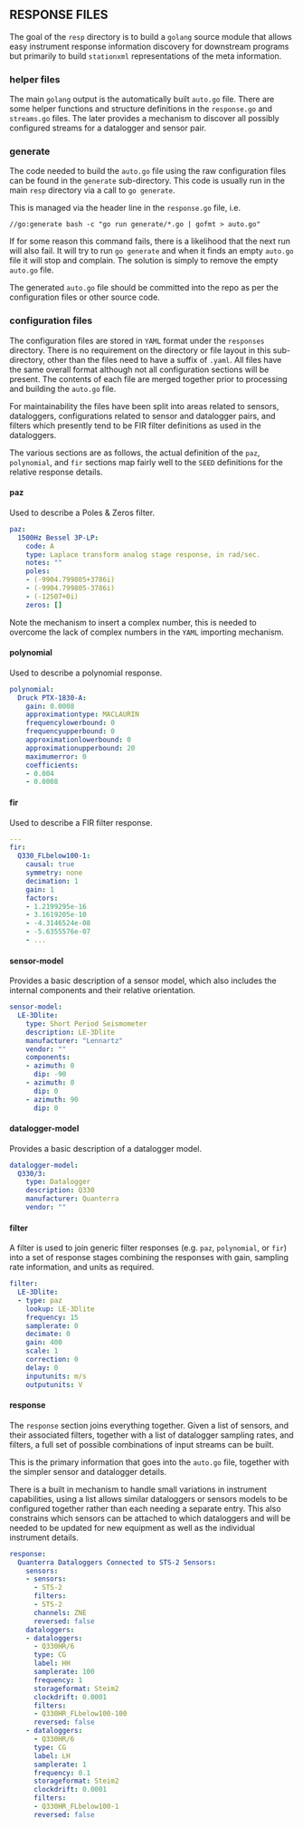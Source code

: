 ## RESPONSE FILES

The goal of the `resp` directory is to build a `golang` source module that allows easy instrument
response information discovery for downstream programs but primarily to build `stationxml` representations
of the meta information.

### helper files

The main `golang` output is the automatically built `auto.go` file. There are some helper functions and
structure definitions in the `response.go` and `streams.go` files. The later provides
a mechanism to discover all possibly configured streams for a datalogger and sensor pair.

### generate

The code needed to build the `auto.go` file using the raw configuration files can be found in the
`generate` sub-directory. This code is usually run in the main `resp` directory via a call to
`go generate`.

This is managed via the header line in the `response.go` file, i.e.

```
//go:generate bash -c "go run generate/*.go | gofmt > auto.go"
```

If for some reason this command fails, there is a likelihood that the next run will also fail.
It will try to run `go generate` and when it finds an empty `auto.go` file it will stop and
complain. The solution is simply to remove the empty `auto.go` file.

The generated `auto.go` file should be committed into the repo as per the configuration files
or other source code.

### configuration files

The configuration files are stored in `YAML` format under the `responses` directory. There is
no requirement on the directory or file layout in this sub-directory, other than the files
need to have a suffix of `.yaml`. All files have the same overall format
although not all configuration sections will be present.
The contents of each file are merged together prior to processing and building the `auto.go` file.

For maintainability the files have been split into areas related to sensors, dataloggers, configurations
related to sensor and datalogger pairs, and filters which presently tend to be FIR filter definitions
as used in the dataloggers.

The various sections are as follows, the actual definition of the `paz`, `polynomial`, and `fir` sections
map fairly well to the `SEED` definitions for the relative response details.

#### paz

Used to describe a Poles & Zeros filter.

``` yaml
paz:
  1500Hz Bessel 3P-LP:
    code: A
    type: Laplace transform analog stage response, in rad/sec.
    notes: ""
    poles:
    - (-9904.799805+3786i)
    - (-9904.799805-3786i)
    - (-12507+0i)
    zeros: []
```

Note the mechanism to insert a complex number, this is needed to overcome the lack of complex numbers in the `YAML` importing mechanism.

#### polynomial

Used to describe a polynomial response. 

``` yaml
polynomial:
  Druck PTX-1830-A:
    gain: 0.0008
    approximationtype: MACLAURIN
    frequencylowerbound: 0
    frequencyupperbound: 0
    approximationlowerbound: 0
    approximationupperbound: 20
    maximumerror: 0
    coefficients:
    - 0.004
    - 0.0008
```

#### fir

Used to describe a FIR filter response.

``` yaml
---
fir:
  Q330_FLbelow100-1:
    causal: true
    symmetry: none
    decimation: 1
    gain: 1
    factors:
    - 1.2199295e-16
    - 3.1619205e-10
    - -4.3146524e-08
    - -5.6355576e-07
    - ...
``` 

#### sensor-model

Provides a basic description of a sensor model, which also includes
the internal components and their relative orientation.

``` yaml
sensor-model:
  LE-3Dlite:
    type: Short Period Seismometer
    description: LE-3Dlite
    manufacturer: "Lennartz"
    vendor: ""
    components:
    - azimuth: 0
      dip: -90
    - azimuth: 0
      dip: 0
    - azimuth: 90
      dip: 0
``` 

#### datalogger-model

Provides a basic description of a datalogger model.

``` yaml
datalogger-model:
  Q330/3:
    type: Datalogger
    description: Q330
    manufacturer: Quanterra
    vendor: ""
```

#### filter

A filter is used to join generic filter responses (e.g. `paz`, `polynomial`, or `fir`) into
a set of response stages combining the responses with gain, sampling rate information, and units
as required.

``` yaml
filter:
  LE-3Dlite:
  - type: paz
    lookup: LE-3Dlite
    frequency: 15
    samplerate: 0
    decimate: 0
    gain: 400
    scale: 1
    correction: 0
    delay: 0
    inputunits: m/s
    outputunits: V
```

#### response

The `response` section joins everything together. Given a list of sensors, and their associated filters, together with
a list of datalogger sampling rates, and filters, a full set of possible combinations of input streams can be built.

This is the primary information that goes into the `auto.go` file, together with the simpler sensor and datalogger details.

There is a built in mechanism to handle small variations in instrument capabilities, using a list allows similar dataloggers or sensors
models to be configured together rather than each needing a separate entry.
This also constrains which sensors can be attached to which dataloggers and will be needed to be updated for new equipment
as well as the individual instrument details.

``` yaml
response:
  Quanterra Dataloggers Connected to STS-2 Sensors:
    sensors:
    - sensors:
      - STS-2
      filters:
      - STS-2
      channels: ZNE
      reversed: false
    dataloggers:
    - dataloggers:
      - Q330HR/6
      type: CG
      label: HH
      samplerate: 100
      frequency: 1
      storageformat: Steim2
      clockdrift: 0.0001
      filters:
      - Q330HR_FLbelow100-100
      reversed: false
    - dataloggers:
      - Q330HR/6
      type: CG
      label: LH
      samplerate: 1
      frequency: 0.1
      storageformat: Steim2
      clockdrift: 0.0001
      filters:
      - Q330HR_FLbelow100-1
      reversed: false
```
